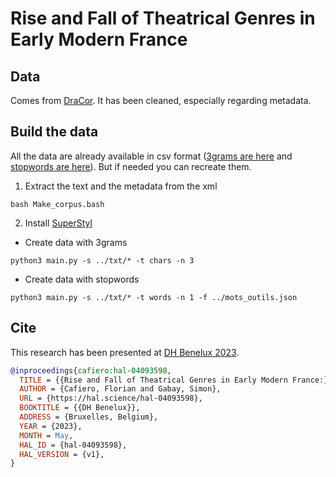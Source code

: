 # Rise and Fall of Theatrical Genres in Early Modern France

## Data

Comes from [DraCor](https://github.com/dracor-org). It has been cleaned, especially regarding metadata.

## Build the data

All the data are already available in csv format ([3grams are here](https://github.com/gabays/RiseAndFall/blob/main/feats_tests_n3_k_5000.csv) and [stopwords are here](https://github.com/gabays/RiseAndFall/blob/main/feats_tests_n1_k_5000.csv)). But if needed you can recreate them.

1. Extract the text and the metadata from the xml

```console
bash Make_corpus.bash
```

2. Install [SuperStyl](https://github.com/SupervisedStylometry/SuperStyl)

 * Create data with 3grams

```console
python3 main.py -s ../txt/* -t chars -n 3
```

 * Create data with stopwords
```console
python3 main.py -s ../txt/* -t words -n 1 -f ../mots_outils.json
```

## Cite

This research has been presented at [DH Benelux 2023](https://2023.dhbenelux.org).

```bibtex
@inproceedings{cafiero:hal-04093598,
  TITLE = {{Rise and Fall of Theatrical Genres in Early Modern France:}},
  AUTHOR = {Cafiero, Florian and Gabay, Simon},
  URL = {https://hal.science/hal-04093598},
  BOOKTITLE = {{DH Benelux}},
  ADDRESS = {Bruxelles, Belgium},
  YEAR = {2023},
  MONTH = May,
  HAL_ID = {hal-04093598},
  HAL_VERSION = {v1},
}
```